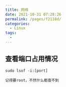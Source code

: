 ```yaml
---
title: 网络
date: 2021-10-31 07:28:26
permalink: /pages/f2118d/
categories:
  - Linux
tags:
  - 
---
```

## 查看端口占用情况	
```
sudo lsof -i:[port]

记得要root，不然什么都查不到
```